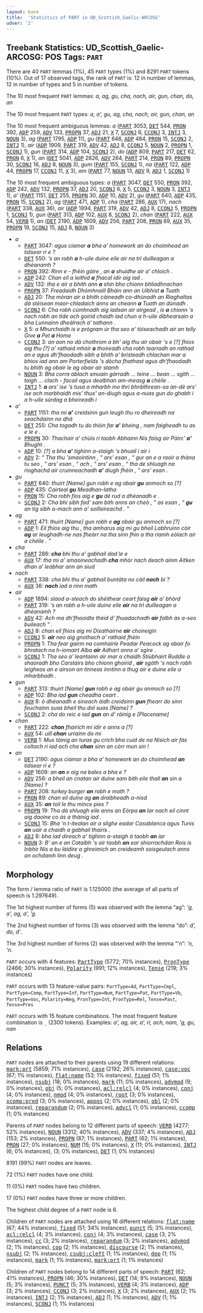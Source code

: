 ```yaml
---
layout: base
title:  'Statistics of PART in UD_Scottish_Gaelic-ARCOSG'
udver: '2'
---
```


## Treebank Statistics: UD_Scottish_Gaelic-ARCOSG: POS Tags: `PART`

There are 40 `PART` lemmas (1%), 45 `PART` types (1%) and 8291 `PART` tokens (10%).
Out of 17 observed tags, the rank of `PART` is: 12 in number of lemmas, 12 in number of types and 5 in number of tokens.

The 10 most frequent `PART` lemmas: <em>a, ag, gu, cha, nach, air, gun, chan, do, an</em>

The 10 most frequent `PART` types:  <em>a, a', gu, ag, cha, nach, air, gun, chan, an</em>

The 10 most frequent ambiguous lemmas: <em>a</em> (<tt><a href="gd_arcosg-pos-PART.html">PART</a></tt> 3053, <tt><a href="gd_arcosg-pos-DET.html">DET</a></tt> 544, <tt><a href="gd_arcosg-pos-PRON.html">PRON</a></tt> 392, <tt><a href="gd_arcosg-pos-ADP.html">ADP</a></tt> 259, <tt><a href="gd_arcosg-pos-ADV.html">ADV</a></tt> 133, <tt><a href="gd_arcosg-pos-PROPN.html">PROPN</a></tt> 37, <tt><a href="gd_arcosg-pos-ADJ.html">ADJ</a></tt> 21, <tt><a href="gd_arcosg-pos-X.html">X</a></tt> 7, <tt><a href="gd_arcosg-pos-SCONJ.html">SCONJ</a></tt> 6, <tt><a href="gd_arcosg-pos-CCONJ.html">CCONJ</a></tt> 3, <tt><a href="gd_arcosg-pos-INTJ.html">INTJ</a></tt> 3, <tt><a href="gd_arcosg-pos-NOUN.html">NOUN</a></tt> 3), <em>ag</em> (<tt><a href="gd_arcosg-pos-PART.html">PART</a></tt> 1795, <tt><a href="gd_arcosg-pos-ADP.html">ADP</a></tt> 11), <em>gu</em> (<tt><a href="gd_arcosg-pos-PART.html">PART</a></tt> 646, <tt><a href="gd_arcosg-pos-ADP.html">ADP</a></tt> 484, <tt><a href="gd_arcosg-pos-PRON.html">PRON</a></tt> 15, <tt><a href="gd_arcosg-pos-SCONJ.html">SCONJ</a></tt> 2, <tt><a href="gd_arcosg-pos-INTJ.html">INTJ</a></tt> 1), <em>air</em> (<tt><a href="gd_arcosg-pos-ADP.html">ADP</a></tt> 1909, <tt><a href="gd_arcosg-pos-PART.html">PART</a></tt> 319, <tt><a href="gd_arcosg-pos-ADV.html">ADV</a></tt> 42, <tt><a href="gd_arcosg-pos-ADJ.html">ADJ</a></tt> 8, <tt><a href="gd_arcosg-pos-CCONJ.html">CCONJ</a></tt> 5, <tt><a href="gd_arcosg-pos-NOUN.html">NOUN</a></tt> 2, <tt><a href="gd_arcosg-pos-PROPN.html">PROPN</a></tt> 1, <tt><a href="gd_arcosg-pos-SCONJ.html">SCONJ</a></tt> 1), <em>gun</em> (<tt><a href="gd_arcosg-pos-PART.html">PART</a></tt> 314, <tt><a href="gd_arcosg-pos-ADP.html">ADP</a></tt> 104, <tt><a href="gd_arcosg-pos-SCONJ.html">SCONJ</a></tt> 2), <em>do</em> (<tt><a href="gd_arcosg-pos-ADP.html">ADP</a></tt> 809, <tt><a href="gd_arcosg-pos-PART.html">PART</a></tt> 217, <tt><a href="gd_arcosg-pos-DET.html">DET</a></tt> 62, <tt><a href="gd_arcosg-pos-PRON.html">PRON</a></tt> 6, <tt><a href="gd_arcosg-pos-X.html">X</a></tt> 1), <em>an</em> (<tt><a href="gd_arcosg-pos-DET.html">DET</a></tt> 5041, <tt><a href="gd_arcosg-pos-ADP.html">ADP</a></tt> 2826, <tt><a href="gd_arcosg-pos-ADV.html">ADV</a></tt> 264, <tt><a href="gd_arcosg-pos-PART.html">PART</a></tt> 214, <tt><a href="gd_arcosg-pos-PRON.html">PRON</a></tt> 89, <tt><a href="gd_arcosg-pos-PROPN.html">PROPN</a></tt> 30, <tt><a href="gd_arcosg-pos-SCONJ.html">SCONJ</a></tt> 16, <tt><a href="gd_arcosg-pos-ADJ.html">ADJ</a></tt> 8, <tt><a href="gd_arcosg-pos-NOUN.html">NOUN</a></tt> 3), <em>gum</em> (<tt><a href="gd_arcosg-pos-PART.html">PART</a></tt> 155, <tt><a href="gd_arcosg-pos-SCONJ.html">SCONJ</a></tt> 1), <em>na</em> (<tt><a href="gd_arcosg-pos-PART.html">PART</a></tt> 122, <tt><a href="gd_arcosg-pos-ADP.html">ADP</a></tt> 44, <tt><a href="gd_arcosg-pos-PROPN.html">PROPN</a></tt> 17, <tt><a href="gd_arcosg-pos-CCONJ.html">CCONJ</a></tt> 11, <tt><a href="gd_arcosg-pos-X.html">X</a></tt> 3), <em>am</em> (<tt><a href="gd_arcosg-pos-PART.html">PART</a></tt> 77, <tt><a href="gd_arcosg-pos-NOUN.html">NOUN</a></tt> 13, <tt><a href="gd_arcosg-pos-ADV.html">ADV</a></tt> 9, <tt><a href="gd_arcosg-pos-ADJ.html">ADJ</a></tt> 1, <tt><a href="gd_arcosg-pos-SCONJ.html">SCONJ</a></tt> 1)

The 10 most frequent ambiguous types:  <em>a</em> (<tt><a href="gd_arcosg-pos-PART.html">PART</a></tt> 3047, <tt><a href="gd_arcosg-pos-DET.html">DET</a></tt> 550, <tt><a href="gd_arcosg-pos-PRON.html">PRON</a></tt> 392, <tt><a href="gd_arcosg-pos-ADP.html">ADP</a></tt> 242, <tt><a href="gd_arcosg-pos-ADV.html">ADV</a></tt> 132, <tt><a href="gd_arcosg-pos-PROPN.html">PROPN</a></tt> 37, <tt><a href="gd_arcosg-pos-ADJ.html">ADJ</a></tt> 20, <tt><a href="gd_arcosg-pos-SCONJ.html">SCONJ</a></tt> 6, <tt><a href="gd_arcosg-pos-X.html">X</a></tt> 5, <tt><a href="gd_arcosg-pos-CCONJ.html">CCONJ</a></tt> 3, <tt><a href="gd_arcosg-pos-NOUN.html">NOUN</a></tt> 3, <tt><a href="gd_arcosg-pos-INTJ.html">INTJ</a></tt> 1), <em>a'</em> (<tt><a href="gd_arcosg-pos-PART.html">PART</a></tt> 1151, <tt><a href="gd_arcosg-pos-DET.html">DET</a></tt> 255, <tt><a href="gd_arcosg-pos-PROPN.html">PROPN</a></tt> 30, <tt><a href="gd_arcosg-pos-ADP.html">ADP</a></tt> 10, <tt><a href="gd_arcosg-pos-ADV.html">ADV</a></tt> 2), <em>gu</em> (<tt><a href="gd_arcosg-pos-PART.html">PART</a></tt> 640, <tt><a href="gd_arcosg-pos-ADP.html">ADP</a></tt> 435, <tt><a href="gd_arcosg-pos-PRON.html">PRON</a></tt> 15, <tt><a href="gd_arcosg-pos-SCONJ.html">SCONJ</a></tt> 2), <em>ag</em> (<tt><a href="gd_arcosg-pos-PART.html">PART</a></tt> 471, <tt><a href="gd_arcosg-pos-ADP.html">ADP</a></tt> 1), <em>cha</em> (<tt><a href="gd_arcosg-pos-PART.html">PART</a></tt> 286, <tt><a href="gd_arcosg-pos-AUX.html">AUX</a></tt> 17), <em>nach</em> (<tt><a href="gd_arcosg-pos-PART.html">PART</a></tt> 338, <tt><a href="gd_arcosg-pos-AUX.html">AUX</a></tt> 36), <em>air</em> (<tt><a href="gd_arcosg-pos-ADP.html">ADP</a></tt> 1894, <tt><a href="gd_arcosg-pos-PART.html">PART</a></tt> 319, <tt><a href="gd_arcosg-pos-ADV.html">ADV</a></tt> 42, <tt><a href="gd_arcosg-pos-ADJ.html">ADJ</a></tt> 8, <tt><a href="gd_arcosg-pos-CCONJ.html">CCONJ</a></tt> 5, <tt><a href="gd_arcosg-pos-PROPN.html">PROPN</a></tt> 1, <tt><a href="gd_arcosg-pos-SCONJ.html">SCONJ</a></tt> 1), <em>gun</em> (<tt><a href="gd_arcosg-pos-PART.html">PART</a></tt> 313, <tt><a href="gd_arcosg-pos-ADP.html">ADP</a></tt> 102, <tt><a href="gd_arcosg-pos-AUX.html">AUX</a></tt> 8, <tt><a href="gd_arcosg-pos-SCONJ.html">SCONJ</a></tt> 2), <em>chan</em> (<tt><a href="gd_arcosg-pos-PART.html">PART</a></tt> 222, <tt><a href="gd_arcosg-pos-AUX.html">AUX</a></tt> 54, <tt><a href="gd_arcosg-pos-VERB.html">VERB</a></tt> 1), <em>an</em> (<tt><a href="gd_arcosg-pos-DET.html">DET</a></tt> 2190, <tt><a href="gd_arcosg-pos-ADP.html">ADP</a></tt> 1609, <tt><a href="gd_arcosg-pos-ADV.html">ADV</a></tt> 256, <tt><a href="gd_arcosg-pos-PART.html">PART</a></tt> 208, <tt><a href="gd_arcosg-pos-PRON.html">PRON</a></tt> 89, <tt><a href="gd_arcosg-pos-AUX.html">AUX</a></tt> 35, <tt><a href="gd_arcosg-pos-PROPN.html">PROPN</a></tt> 19, <tt><a href="gd_arcosg-pos-SCONJ.html">SCONJ</a></tt> 15, <tt><a href="gd_arcosg-pos-ADJ.html">ADJ</a></tt> 8, <tt><a href="gd_arcosg-pos-NOUN.html">NOUN</a></tt> 3)


* <em>a</em>
  * <tt><a href="gd_arcosg-pos-PART.html">PART</a></tt> 3047: <em>agus ciamar <b>a</b> bha a’ homework an do choimhead an tidsear ri e ?</em>
  * <tt><a href="gd_arcosg-pos-DET.html">DET</a></tt> 550: <em>‘s an robh <b>a</b> h-uile duine eile air na trì duilleagan a dhèanamh ?</em>
  * <tt><a href="gd_arcosg-pos-PRON.html">PRON</a></tt> 392: <em>Rinn e - fhèin gàire , an <b>a</b> shuidhe air a’ chloich .</em>
  * <tt><a href="gd_arcosg-pos-ADP.html">ADP</a></tt> 242: <em>Chan eil a leithid <b>a</b> fhacal idir aig iad .</em>
  * <tt><a href="gd_arcosg-pos-ADV.html">ADV</a></tt> 132: <em>tha e air a bhith ann <b>a</b> shin bho chionn bhliadhnachan</em>
  * <tt><a href="gd_arcosg-pos-PROPN.html">PROPN</a></tt> 37: <em>Freadaidh Dhòmhnaill Bhàin ann an Uibhist <b>a</b> Tuath</em>
  * <tt><a href="gd_arcosg-pos-ADJ.html">ADJ</a></tt> 20: <em>Tha mòran air a bhith càineadh co-dhùnadh an Riaghaltas dà stèisean maor-chladaich anns an cheann <b>a</b> Tuath an dùnadh .</em>
  * <tt><a href="gd_arcosg-pos-SCONJ.html">SCONJ</a></tt> 6: <em>Cha robh cùmhnadh aig iadsan air airgead , is <b>a</b> chionn 's nach robh an tìde ach goirid chaidh iad chun a h-uile dibhearsain a bha Lunnainn dheàlrach a' tathann .</em>
  * <tt><a href="gd_arcosg-pos-X.html">X</a></tt> 5: <em>a Mhurchaidh is e prògram ùr tha seo a' tòiseachadh air an telly Give <b>a</b> Pet <b>a</b> Home</em>
  * <tt><a href="gd_arcosg-pos-CCONJ.html">CCONJ</a></tt> 3: <em>an aon no dà chothrom a bh' aig thu air obair 's e [?] fhios aig thu [?] a' rathaid mhòir <b>a</b> thoireadh cha robh tearradh an rathad an e agus dh’fhaodadh sibh a bhith a' bristeadh chlachan mar a bhios iad ann am Porterfields 's dòcha fhathast agus dh’fhaodadh tu bhith ag obair le ag obair air stamh</em>
  * <tt><a href="gd_arcosg-pos-NOUN.html">NOUN</a></tt> 3: <em>Bha corra ablach smuain gàrradh ... teine ... bean ... sgìth ... taigh ... clach - facail agus dealbhan am-measg <b>a</b> chèile .</em>
  * <tt><a href="gd_arcosg-pos-INTJ.html">INTJ</a></tt> 1: <em><b>a</b> ars’ ise 's tusa a mharbh mo thrì bhràithrean-sa an-dè ars’ ise ach marbhaidh mis' thus' an-diugh agus a-nuas gun do ghabh i a h-uile sùrdag a bheireadh i</em>
* <em>a'</em>
  * <tt><a href="gd_arcosg-pos-PART.html">PART</a></tt> 1151: <em>tha mi <b>a'</b> creidsinn gun leugh thu ro dheireadh na seachdainn no dhà</em>
  * <tt><a href="gd_arcosg-pos-DET.html">DET</a></tt> 255: <em>Cha togadh tu do thòin far <b>a'</b> bheing , nam faigheadh tu as e le e .</em>
  * <tt><a href="gd_arcosg-pos-PROPN.html">PROPN</a></tt> 30: <em>Thachair a’ chùis ri taobh Abhainn Nis faisg air Pàirc' <b>a'</b> Bhught .</em>
  * <tt><a href="gd_arcosg-pos-ADP.html">ADP</a></tt> 10: <em>[?] a bha <b>a'</b> tighinn a-staigh 's bhuail i air i</em>
  * <tt><a href="gd_arcosg-pos-ADV.html">ADV</a></tt> 2: <em>“ Tha thu 'smaointinn , " ars’ esan , “ gur an e a raoir a thàna tu seo , " ars’ esan , “ ach , " ars’ esan , “ tha de shluagh na rìoghachd air cruinneachadh <b>a'</b> diugh fhèin , " ars’ esan .</em>
* <em>gu</em>
  * <tt><a href="gd_arcosg-pos-PART.html">PART</a></tt> 640: <em>thuirt [Name] gun robh e ag obair <b>gu</b> anmoch so [?]</em>
  * <tt><a href="gd_arcosg-pos-ADP.html">ADP</a></tt> 435: <em>Cairteal <b>gu</b> Meadhan-latha</em>
  * <tt><a href="gd_arcosg-pos-PRON.html">PRON</a></tt> 15: <em>Cha robh fios aig e <b>gu</b> dé rud a dhèanadh e .</em>
  * <tt><a href="gd_arcosg-pos-SCONJ.html">SCONJ</a></tt> 2: <em>Cha bhi sibh fad' sam bith anns an cheò , " as esan , “ <b>gu</b> an tig sibh a-mach ann a' soilleireachd . "</em>
* <em>ag</em>
  * <tt><a href="gd_arcosg-pos-PART.html">PART</a></tt> 471: <em>thuirt [Name] gun robh e <b>ag</b> obair gu anmoch so [?]</em>
  * <tt><a href="gd_arcosg-pos-ADP.html">ADP</a></tt> 1: <em>Eil fhios aig thu , tha amharus aig mi gu bheil Labhruinn còir <b>ag</b> ar leughadh-ne nas fheàrr na tha sinn fhìn a tha riamh eòlach air a chéile . "</em>
* <em>cha</em>
  * <tt><a href="gd_arcosg-pos-PART.html">PART</a></tt> 286: <em><b>cha</b> bhi thu a’ gabhail dad le e</em>
  * <tt><a href="gd_arcosg-pos-AUX.html">AUX</a></tt> 17: <em>tha mi a' smaoineachadh <b>cha</b> mhòr nach deach ainm Aitken dhan a’ leabhar ann an siud</em>
* <em>nach</em>
  * <tt><a href="gd_arcosg-pos-PART.html">PART</a></tt> 338: <em>cha bhi thu a’ gabhail buntàta no càil <b>nach</b> bi ?</em>
  * <tt><a href="gd_arcosg-pos-AUX.html">AUX</a></tt> 36: <em><b>nach</b> iad a rinn math</em>
* <em>air</em>
  * <tt><a href="gd_arcosg-pos-ADP.html">ADP</a></tt> 1894: <em>slaod a-steach do shèithear ceart faisg <b>air</b> a’ bhòrd</em>
  * <tt><a href="gd_arcosg-pos-PART.html">PART</a></tt> 319: <em>‘s an robh a h-uile duine eile <b>air</b> na trì duilleagan a dhèanamh ?</em>
  * <tt><a href="gd_arcosg-pos-ADV.html">ADV</a></tt> 42: <em>Ach ma dh'fhaoidte thèid d' fhuadachadh <b>air</b> falbh às a-seo buileach " .</em>
  * <tt><a href="gd_arcosg-pos-ADJ.html">ADJ</a></tt> 8: <em>chan eil fhios aig mi Disathairne <b>air</b> choireigin</em>
  * <tt><a href="gd_arcosg-pos-CCONJ.html">CCONJ</a></tt> 5: <em><b>air</b> neo aig gnothach a' rathaid fhèin</em>
  * <tt><a href="gd_arcosg-pos-PROPN.html">PROPN</a></tt> 1: <em>Tha fear gairm na comhairle Peadar Peacock ag obair fo bhratach na h-iomairt Alba <b>air</b> Adhart anns a’ sgìre .</em>
  * <tt><a href="gd_arcosg-pos-SCONJ.html">SCONJ</a></tt> 1: <em>Tha seo a' leantainn air mar a chaidh Stiùbhairt Ruddle a shaoradh bho Carstairs bho chionn ghoirid , <b>air</b> sgàth 's nach robh leigheas an e airson an tinneas inntinn a thug air e duine eile a mharbhadh .</em>
* <em>gun</em>
  * <tt><a href="gd_arcosg-pos-PART.html">PART</a></tt> 313: <em>thuirt [Name] <b>gun</b> robh e ag obair gu anmoch so [?]</em>
  * <tt><a href="gd_arcosg-pos-ADP.html">ADP</a></tt> 102: <em>Bha iad <b>gun</b> cheadha ceart .</em>
  * <tt><a href="gd_arcosg-pos-AUX.html">AUX</a></tt> 8: <em>ò dhèanadh e sineach àidh creidsinn <b>gun</b> fhearr do sinn feuchainn suas bheil thu dol suas [Name] ?</em>
  * <tt><a href="gd_arcosg-pos-SCONJ.html">SCONJ</a></tt> 2: <em>cha do reic e iad <b>gun</b> an d’ ràinig e [Placename]</em>
* <em>chan</em>
  * <tt><a href="gd_arcosg-pos-PART.html">PART</a></tt> 222: <em><b>chan</b> fhairich mi idir e anns a [?]</em>
  * <tt><a href="gd_arcosg-pos-AUX.html">AUX</a></tt> 54: <em>uill <b>chan</b> urrainn do mi</em>
  * <tt><a href="gd_arcosg-pos-VERB.html">VERB</a></tt> 1: <em>Mus tàinig an turas gu crìch bha cuid de na Nisich air fàs coltach ri iad ach cha <b>chan</b> sinn an còrr mun sin !</em>
* <em>an</em>
  * <tt><a href="gd_arcosg-pos-DET.html">DET</a></tt> 2190: <em>agus ciamar a bha a’ homework an do choimhead <b>an</b> tidsear ri e ?</em>
  * <tt><a href="gd_arcosg-pos-ADP.html">ADP</a></tt> 1609: <em>an <b>an</b> e aig na bales a bha e ?</em>
  * <tt><a href="gd_arcosg-pos-ADV.html">ADV</a></tt> 256: <em>a bheil an cnatan air duine sam bith eile thall <b>an</b> sin a [Name] ?</em>
  * <tt><a href="gd_arcosg-pos-PART.html">PART</a></tt> 208: <em>turkey burger <b>an</b> robh e math ?</em>
  * <tt><a href="gd_arcosg-pos-PRON.html">PRON</a></tt> 89: <em>chan eil duine ag <b>an</b> draibheadh a-nisd</em>
  * <tt><a href="gd_arcosg-pos-AUX.html">AUX</a></tt> 35: <em><b>an</b> toil le thu mince pies ?</em>
  * <tt><a href="gd_arcosg-pos-PROPN.html">PROPN</a></tt> 19: <em>Tha dà shluagh eile anns an Eòrpa <b>an</b> Iar nach eil cinnt aig daoine co ás a thàinig iad .</em>
  * <tt><a href="gd_arcosg-pos-SCONJ.html">SCONJ</a></tt> 15: <em>Bha 'n t-itealan air a slighe eadar Casablanca agus Tunis <b>an</b> uair a chaidh a gabhail thairis .</em>
  * <tt><a href="gd_arcosg-pos-ADJ.html">ADJ</a></tt> 8: <em>bha iad dìreach a' tighinn a-staigh à taobh <b>an</b> iar</em>
  * <tt><a href="gd_arcosg-pos-NOUN.html">NOUN</a></tt> 3: <em>B' an e an Cataibh 's air taobh <b>an</b> ear shiorrachdan Rois is Inbhir Nis a bu làidire a ghreimich an creideamh soisgeulach anns an ochdamh linn deug .</em>

## Morphology

The form / lemma ratio of `PART` is 1.125000 (the average of all parts of speech is 1.297649).

The 1st highest number of forms (5) was observed with the lemma “ag”: <em>'g, a', ag, a’, ’g</em>.

The 2nd highest number of forms (3) was observed with the lemma “do”: <em>d', do, d’</em>.

The 3rd highest number of forms (2) was observed with the lemma “'n”: <em>'n, ‘n</em>.

`PART` occurs with 4 features: <tt><a href="gd_arcosg-feat-PartType.html">PartType</a></tt> (5772; 70% instances), <tt><a href="gd_arcosg-feat-PronType.html">PronType</a></tt> (2466; 30% instances), <tt><a href="gd_arcosg-feat-Polarity.html">Polarity</a></tt> (991; 12% instances), <tt><a href="gd_arcosg-feat-Tense.html">Tense</a></tt> (219; 3% instances)

`PART` occurs with 13 feature-value pairs: `PartType=Ad`, `PartType=Cmpl`, `PartType=Comp`, `PartType=Inf`, `PartType=Num`, `PartType=Pat`, `PartType=Vb`, `PartType=Voc`, `Polarity=Neg`, `PronType=Int`, `PronType=Rel`, `Tense=Past`, `Tense=Pres`

`PART` occurs with 15 feature combinations.
The most frequent feature combination is `_` (2300 tokens).
Examples: <em>a', ag, air, a’, ri, ach, nam, 'g, gu, nan</em>


## Relations

`PART` nodes are attached to their parents using 19 different relations: <tt><a href="gd_arcosg-dep-mark-prt.html">mark:prt</a></tt> (5859; 71% instances), <tt><a href="gd_arcosg-dep-case.html">case</a></tt> (2192; 26% instances), <tt><a href="gd_arcosg-dep-case-voc.html">case:voc</a></tt> (67; 1% instances), <tt><a href="gd_arcosg-dep-flat-name.html">flat:name</a></tt> (53; 1% instances), <tt><a href="gd_arcosg-dep-fixed.html">fixed</a></tt> (51; 1% instances), <tt><a href="gd_arcosg-dep-nsubj.html">nsubj</a></tt> (18; 0% instances), <tt><a href="gd_arcosg-dep-mark.html">mark</a></tt> (11; 0% instances), <tt><a href="gd_arcosg-dep-advmod.html">advmod</a></tt> (9; 0% instances), <tt><a href="gd_arcosg-dep-obj.html">obj</a></tt> (5; 0% instances), <tt><a href="gd_arcosg-dep-acl-relcl.html">acl:relcl</a></tt> (4; 0% instances), <tt><a href="gd_arcosg-dep-conj.html">conj</a></tt> (4; 0% instances), <tt><a href="gd_arcosg-dep-nmod.html">nmod</a></tt> (4; 0% instances), <tt><a href="gd_arcosg-dep-root.html">root</a></tt> (3; 0% instances), <tt><a href="gd_arcosg-dep-xcomp-pred.html">xcomp:pred</a></tt> (3; 0% instances), <tt><a href="gd_arcosg-dep-appos.html">appos</a></tt> (2; 0% instances), <tt><a href="gd_arcosg-dep-obl.html">obl</a></tt> (2; 0% instances), <tt><a href="gd_arcosg-dep-reparandum.html">reparandum</a></tt> (2; 0% instances), <tt><a href="gd_arcosg-dep-advcl.html">advcl</a></tt> (1; 0% instances), <tt><a href="gd_arcosg-dep-ccomp.html">ccomp</a></tt> (1; 0% instances)

Parents of `PART` nodes belong to 12 different parts of speech: <tt><a href="gd_arcosg-pos-VERB.html">VERB</a></tt> (4277; 52% instances), <tt><a href="gd_arcosg-pos-NOUN.html">NOUN</a></tt> (3312; 40% instances), <tt><a href="gd_arcosg-pos-ADV.html">ADV</a></tt> (337; 4% instances), <tt><a href="gd_arcosg-pos-ADJ.html">ADJ</a></tt> (153; 2% instances), <tt><a href="gd_arcosg-pos-PROPN.html">PROPN</a></tt> (87; 1% instances), <tt><a href="gd_arcosg-pos-PART.html">PART</a></tt> (62; 1% instances), <tt><a href="gd_arcosg-pos-PRON.html">PRON</a></tt> (27; 0% instances), <tt><a href="gd_arcosg-pos-NUM.html">NUM</a></tt> (15; 0% instances), <tt><a href="gd_arcosg-pos-X.html">X</a></tt> (11; 0% instances), <tt><a href="gd_arcosg-pos-INTJ.html">INTJ</a></tt> (6; 0% instances),  (3; 0% instances), <tt><a href="gd_arcosg-pos-DET.html">DET</a></tt> (1; 0% instances)

8191 (99%) `PART` nodes are leaves.

72 (1%) `PART` nodes have one child.

11 (0%) `PART` nodes have two children.

17 (0%) `PART` nodes have three or more children.

The highest child degree of a `PART` node is 6.

Children of `PART` nodes are attached using 16 different relations: <tt><a href="gd_arcosg-dep-flat-name.html">flat:name</a></tt> (67; 44% instances), <tt><a href="gd_arcosg-dep-fixed.html">fixed</a></tt> (51; 34% instances), <tt><a href="gd_arcosg-dep-punct.html">punct</a></tt> (5; 3% instances), <tt><a href="gd_arcosg-dep-acl-relcl.html">acl:relcl</a></tt> (4; 3% instances), <tt><a href="gd_arcosg-dep-conj.html">conj</a></tt> (4; 3% instances), <tt><a href="gd_arcosg-dep-case.html">case</a></tt> (3; 2% instances), <tt><a href="gd_arcosg-dep-cc.html">cc</a></tt> (3; 2% instances), <tt><a href="gd_arcosg-dep-reparandum.html">reparandum</a></tt> (3; 2% instances), <tt><a href="gd_arcosg-dep-advmod.html">advmod</a></tt> (2; 1% instances), <tt><a href="gd_arcosg-dep-cop.html">cop</a></tt> (2; 1% instances), <tt><a href="gd_arcosg-dep-discourse.html">discourse</a></tt> (2; 1% instances), <tt><a href="gd_arcosg-dep-nsubj.html">nsubj</a></tt> (2; 1% instances), <tt><a href="gd_arcosg-dep-csubj-cleft.html">csubj:cleft</a></tt> (1; 1% instances), <tt><a href="gd_arcosg-dep-dep.html">dep</a></tt> (1; 1% instances), <tt><a href="gd_arcosg-dep-mark.html">mark</a></tt> (1; 1% instances), <tt><a href="gd_arcosg-dep-mark-prt.html">mark:prt</a></tt> (1; 1% instances)

Children of `PART` nodes belong to 14 different parts of speech: <tt><a href="gd_arcosg-pos-PART.html">PART</a></tt> (62; 41% instances), <tt><a href="gd_arcosg-pos-PROPN.html">PROPN</a></tt> (46; 30% instances), <tt><a href="gd_arcosg-pos-DET.html">DET</a></tt> (14; 9% instances), <tt><a href="gd_arcosg-pos-NOUN.html">NOUN</a></tt> (5; 3% instances), <tt><a href="gd_arcosg-pos-PUNCT.html">PUNCT</a></tt> (5; 3% instances), <tt><a href="gd_arcosg-pos-VERB.html">VERB</a></tt> (4; 3% instances), <tt><a href="gd_arcosg-pos-ADP.html">ADP</a></tt> (3; 2% instances), <tt><a href="gd_arcosg-pos-CCONJ.html">CCONJ</a></tt> (3; 2% instances), <tt><a href="gd_arcosg-pos-X.html">X</a></tt> (3; 2% instances), <tt><a href="gd_arcosg-pos-AUX.html">AUX</a></tt> (2; 1% instances), <tt><a href="gd_arcosg-pos-INTJ.html">INTJ</a></tt> (2; 1% instances), <tt><a href="gd_arcosg-pos-ADJ.html">ADJ</a></tt> (1; 1% instances), <tt><a href="gd_arcosg-pos-ADV.html">ADV</a></tt> (1; 1% instances), <tt><a href="gd_arcosg-pos-SCONJ.html">SCONJ</a></tt> (1; 1% instances)

